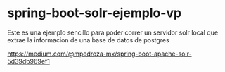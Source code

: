 # spring-boot-solr-ejemplo-vp


Este es una ejemplo sencillo para poder correr un servidor solr local que extrae la informacion de una base de datos de postgres

https://medium.com/@mpedroza-mx/spring-boot-apache-solr-5d39db969ef1
